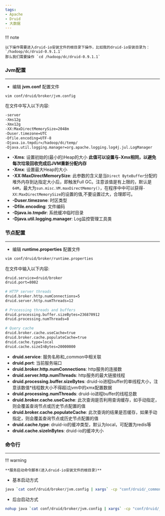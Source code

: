 ```yaml
---
tags:
- Apache
- Druid
- 大数据
---
```


!!! note

    以下操作需要进入druid-io安装文件的根目录下操作，比如我的druid-io安装目录为： `/hadoop/dc/druid-0.9.1.1`
    那么我们需要操作 `cd /hadoop/dc/druid-0.9.1.1`

### Jvm配置

---

- 编辑 **jvm.conf** 配置文件

```bash
vim conf/druid/broker/jvm.config
```

在文件中写入以下内容:

```bash
-server
-Xms12g
-Xmx12g
-XX:MaxDirectMemorySize=2048m
-Duser.timezone=UTC
-Dfile.encoding=UTF-8
-Djava.io.tmpdir=/hadoop/dc/temp/
-Djava.util.logging.manager=org.apache.logging.log4j.jul.LogManager
```

- **-Xms**: 设置初始的(最小的)Heap的大小 **此值可以设置与-Xmx相同，以避免每次垃圾回收完成后JVM重新分配内存**
- **-Xmx**: 设置最大Heap的大小
- **-XX:MaxDirectMemorySize**: 此参数的含义是当`Direct ByteBuffer`分配的堆外内存到达指定大小后，即触发Full GC。注意该值是有上限的，默认是`64M`，最大为`sun.misc.VM.maxDirectMemory()`，在程序中中可以获得`-XX:MaxDirectMemorySize`的设置的值,不要设置过大，合理即可。
- **-Duser.timezone**: 时区类型
- **-Dfile.encoding**: 文件编码
- **-Djava.io.tmpdir**: 系统缓冲临时目录
- **-Djava.util.logging.manager**: Log监控管理工具类

### 节点配置

---

- 编辑 **runtime.properties** 配置文件

```bash
vim conf/druid/broker/runtime.properties
```

在文件中输入以下内容:

```bash
druid.service=druid/broker
druid.port=8082
 
# HTTP server threads
druid.broker.http.numConnections=5
druid.server.http.numThreads=12
 
# Processing threads and buffers
druid.processing.buffer.sizeBytes=236870912
druid.processing.numThreads=8
 
# Query cache
druid.broker.cache.useCache=true
druid.broker.cache.populateCache=true
druid.cache.type=local
druid.cache.sizeInBytes=20000000
```

- **druid.service**: 服务名称和_common中相关联
- **druid.port**: 当前服务端口
- **druid.broker.http.numConnections**: http服务的连接数
- **druid.server.http.numThreads**: http服务的最大链接线程
- **druid.processing.buffer.sizeBytes**: druid-io进程buffer的单线程大小，注意该数值*线程数大小不得超过jvm中的xmx配置数据
- **druid.processing.numThreads**: druid-io进程buffer的线程总数
- **druid.broker.cache.useCache**: 此次查询是否利用查询缓存，如手动指定，则会覆盖查询节点或历史节点配置的值
- **druid.broker.cache.populateCache**: 此次查询的结果是否缓存，如果手动指定，则会覆盖查询节点或历史节点配置的值
- **druid.cache.type**: druid-io的缓冲类型，默认为local，可配置为redis等
- **druid.cache.sizeInBytes**: druid-io的缓冲大小

### 命令行

---

!!! warning

    **服务启动命令脚本(进入druid-io安装文件的根目录)**

- 基本启动方式

```bash
java `cat conf/druid/broker/jvm.config | xargs` -cp "conf/druid/_common:conf/druid/broker:lib/*" io.druid.cli.Main server broker
```

- 后台启动方式

```bash
nohup java `cat conf/druid/broker/jvm.config | xargs` -cp "conf/druid/_common:conf/druid/broker:lib/*" io.druid.cli.Main server broker > broker.log 2>&1 &
```